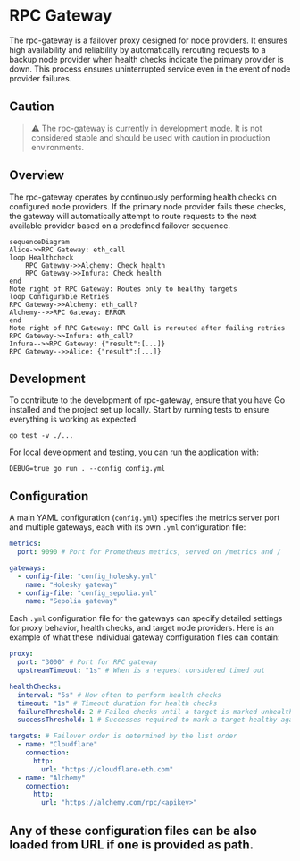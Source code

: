 # RPC Gateway

The rpc-gateway is a failover proxy designed for node providers. It ensures high availability and reliability by automatically rerouting requests to a backup node provider when health checks indicate the primary provider is down. This process ensures uninterrupted service even in the event of node provider failures.

## Caution

> :warning: The rpc-gateway is currently in development mode. It is not considered stable and should be used with caution in production environments.

## Overview

The rpc-gateway operates by continuously performing health checks on configured node providers. If the primary node provider fails these checks, the gateway will automatically attempt to route requests to the next available provider based on a predefined failover sequence.

```mermaid
sequenceDiagram
Alice->>RPC Gateway: eth_call
loop Healthcheck
    RPC Gateway->>Alchemy: Check health
    RPC Gateway->>Infura: Check health
end
Note right of RPC Gateway: Routes only to healthy targets
loop Configurable Retries
RPC Gateway->>Alchemy: eth_call?
Alchemy-->>RPC Gateway: ERROR
end
Note right of RPC Gateway: RPC Call is rerouted after failing retries
RPC Gateway->>Infura: eth_call?
Infura-->>RPC Gateway: {"result":[...]}
RPC Gateway-->>Alice: {"result":[...]}
```

## Development

To contribute to the development of rpc-gateway, ensure that you have Go installed and the project set up locally. Start by running tests to ensure everything is working as expected.

```console
go test -v ./...
```

For local development and testing, you can run the application with:

```console
DEBUG=true go run . --config config.yml
```

## Configuration

A main YAML configuration (`config.yml`) specifies the metrics server port and multiple gateways, each with its own `.yml` configuration file:

```yaml
metrics:
  port: 9090 # Port for Prometheus metrics, served on /metrics and /

gateways:
  - config-file: "config_holesky.yml"
    name: "Holesky gateway"
  - config-file: "config_sepolia.yml"
    name: "Sepolia gateway"
```

Each `.yml` configuration file for the gateways can specify detailed settings for proxy behavior, health checks, and target node providers. Here is an example of what these individual gateway configuration files can contain:

```yaml
proxy:
  port: "3000" # Port for RPC gateway
  upstreamTimeout: "1s" # When is a request considered timed out

healthChecks:
  interval: "5s" # How often to perform health checks
  timeout: "1s" # Timeout duration for health checks
  failureThreshold: 2 # Failed checks until a target is marked unhealthy
  successThreshold: 1 # Successes required to mark a target healthy again

targets: # Failover order is determined by the list order
  - name: "Cloudflare"
    connection:
      http:
        url: "https://cloudflare-eth.com"
  - name: "Alchemy"
    connection:
      http:
        url: "https://alchemy.com/rpc/<apikey>"
```

Any of these configuration files can be also loaded from URL if one is provided as path.
---
